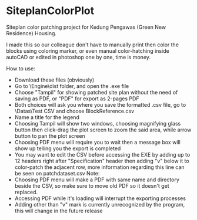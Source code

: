 # SiteplanColorPlot
Siteplan color patching project for Kedung Pengawas (Green New Residence) Housing.

I made this so our colleague don't have to manually print then color the blocks using coloring marker, or even manual color-hatching inside autoCAD or edited in photoshop one by one, time is money.

How to use:
- Download these files (obviously)
- Go to \Engine\dist folder, and open the .exe file
- Choose "Tampil" for showing patched site plan without the need of saving as PDF, or "PDF" for export as 2-pages PDF
- Both choices will ask you where you save the formatted .csv file, go to \Datas\Test CSV and choose BlockReference.csv
- Name a title for the legend
- Choosing Tampil will show two windows, choosing magnifying glass button then click-drag the plot screen to zoom the said area, while arrow button to pan the plot screen
- Choosing PDF menu will require you to wait then a message box will show up telling you the export is completed
- You may want to edit the CSV before accessing the EXE by adding up to 12 headers right after "Specification" header then adding "v" below it to color-patch the adjacent row, more information regarding this line can be seen on patchdataset.csv
Note:
- Choosing PDF menu will make a PDF with same name and directory beside the CSV, so make sure to move old PDF so it doesn't get replaced.
- Accessing PDF while it's loading will interrupt the exporting processes
- Adding other than "v" mark is currently unrecognized by the program, this will change in the future release
